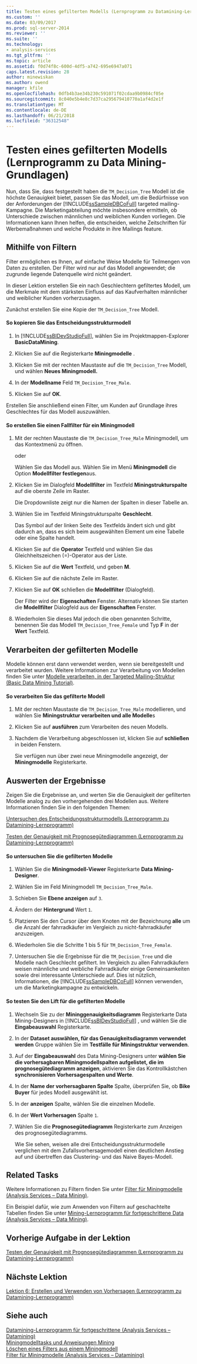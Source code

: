 ```yaml
---
title: Testen eines gefilterten Modells (Lernprogramm zu Datamining-Lernprogramm) | Microsoft Docs
ms.custom: ''
ms.date: 03/09/2017
ms.prod: sql-server-2014
ms.reviewer: ''
ms.suite: ''
ms.technology:
- analysis-services
ms.tgt_pltfrm: ''
ms.topic: article
ms.assetid: f0d74f8c-600d-4df5-a742-695e6947a071
caps.latest.revision: 28
author: minewiskan
ms.author: owend
manager: kfile
ms.openlocfilehash: 0dfb4b3ae34b230c591071f02cdaa9b0984cf05e
ms.sourcegitcommit: 8c040e5b4e8c7d37ca295679410770a1af4d2e1f
ms.translationtype: MT
ms.contentlocale: de-DE
ms.lasthandoff: 06/21/2018
ms.locfileid: "36312548"
---
```

# <a name="testing-a-filtered-model-basic-data-mining-tutorial"></a>Testen eines gefilterten Modells (Lernprogramm zu Data Mining-Grundlagen)
  Nun, dass Sie, dass festgestellt haben die `TM_Decision_Tree` Modell ist die höchste Genauigkeit bietet, passen Sie das Modell, um die Bedürfnisse von der Anforderungen der [!INCLUDE[ssSampleDBCoFull](../includes/sssampledbcofull-md.md)] targeted mailing-Kampagne. Die Marketingabteilung möchte insbesondere ermitteln, ob Unterschiede zwischen männlichen und weiblichen Kunden vorliegen. Die Informationen kann Ihnen helfen, die entscheiden, welche Zeitschriften für Werbemaßnahmen und welche Produkte in ihre Mailings feature.  
  
## <a name="using-filters"></a>Mithilfe von Filtern  
 Filter ermöglichen es Ihnen, auf einfache Weise Modelle für Teilmengen von Daten zu erstellen. Der Filter wird nur auf das Modell angewendet; die zugrunde liegende Datenquelle wird nicht geändert.  
  
 In dieser Lektion erstellen Sie ein nach Geschlechtern gefiltertes Modell, um die Merkmale mit dem stärksten Einfluss auf das Kaufverhalten männlicher und weiblicher Kunden vorherzusagen.  
  
 Zunächst erstellen Sie eine Kopie der `TM_Decision_Tree` Modell.  
  
#### <a name="to-copy-the-decision-tree-model"></a>So kopieren Sie das Entscheidungsstrukturmodell  
  
1.  In [!INCLUDE[ssBIDevStudioFull](../includes/ssbidevstudiofull-md.md)], wählen Sie im Projektmappen-Explorer **BasicDataMining**.  
  
2.  Klicken Sie auf die Registerkarte **Miningmodelle** .  
  
3.  Klicken Sie mit der rechten Maustaste auf die `TM_Decision_Tree` Modell, und wählen **Neues Miningmodell.**  
  
4.  In der **Modellname** Feld `TM_Decision_Tree_Male`.  
  
5.  Klicken Sie auf **OK**.  
  
 Erstellen Sie anschließend einen Filter, um Kunden auf Grundlage ihres Geschlechtes für das Modell auszuwählen.  
  
#### <a name="to-create-a-case-filter-on-a-mining-model"></a>So erstellen Sie einen Fallfilter für ein Miningmodell  
  
1.  Mit der rechten Maustaste die `TM_Decision_Tree_Male` Miningmodell, um das Kontextmenü zu öffnen.  
  
     oder  
  
     Wählen Sie das Modell aus. Wählen Sie im Menü **Miningmodell** die Option **Modellfilter festlegen**aus.  
  
2.  Klicken Sie im Dialogfeld **Modellfilter** im Textfeld **Miningstrukturspalte** auf die oberste Zeile im Raster.  
  
     Die Dropdownliste zeigt nur die Namen der Spalten in dieser Tabelle an.  
  
3.  Wählen Sie im Textfeld Miningstrukturspalte **Geschlecht**.  
  
     Das Symbol auf der linken Seite des Textfelds ändert sich und gibt dadurch an, dass es sich beim ausgewählten Element um eine Tabelle oder eine Spalte handelt.  
  
4.  Klicken Sie auf die **Operator** Textfeld und wählen Sie das Gleichheitszeichen (=)-Operator aus der Liste.  
  
5.  Klicken Sie auf die **Wert** Textfeld, und geben **M**.  
  
6.  Klicken Sie auf die nächste Zeile im Raster.  
  
7.  Klicken Sie auf **OK** schließen die **Modellfilter** (Dialogfeld).  
  
     Der Filter wird der **Eigenschaften** Fenster. Alternativ können Sie starten die **Modellfilter** Dialogfeld aus der **Eigenschaften** Fenster.  
  
8.  Wiederholen Sie dieses Mal jedoch die oben genannten Schritte, benennen Sie das Modell `TM_Decision_Tree_Female` und Typ **F** in der **Wert** Textfeld.  
  
## <a name="process-the-filtered-models"></a>Verarbeiten der gefilterten Modelle  
 Modelle können erst dann verwendet werden, wenn sie bereitgestellt und verarbeitet wurden. Weitere Informationen zur Verarbeitung von Modellen finden Sie unter [Modelle verarbeiten, in der Targeted Mailing-Struktur &#40;Basic Data Mining Tutorial&#41;](../../2014/tutorials/processing-models-in-the-targeted-mailing-structure-basic-data-mining-tutorial.md).  
  
#### <a name="to-process-the-filtered-model"></a>So verarbeiten Sie das gefilterte Modell  
  
1.  Mit der rechten Maustaste die `TM_Decision_Tree_Male` modellieren, und wählen Sie **Miningstruktur verarbeiten und alle Modelle**s  
  
2.  Klicken Sie auf **ausführen** zum Verarbeiten des neuen Modells.  
  
3.  Nachdem die Verarbeitung abgeschlossen ist, klicken Sie auf **schließen** in beiden Fenstern.  
  
     Sie verfügen nun über zwei neue Miningmodelle angezeigt, der **Miningmodelle** Registerkarte.  
  
## <a name="evaluate-the-results"></a>Auswerten der Ergebnisse  
 Zeigen Sie die Ergebnisse an, und werten Sie die Genauigkeit der gefilterten Modelle analog zu den vorhergehenden drei Modellen aus. Weitere Informationen finden Sie in den folgenden Themen:  
  
 [Untersuchen des Entscheidungsstrukturmodells &#40;Lernprogramm zu Datamining-Lernprogramm&#41;](../../2014/tutorials/exploring-the-decision-tree-model-basic-data-mining-tutorial.md)  
  
 [Testen der Genauigkeit mit Prognosegütediagrammen &#40;Lernprogramm zu Datamining-Lernprogramm&#41;](../../2014/tutorials/testing-accuracy-with-lift-charts-basic-data-mining-tutorial.md)  
  
#### <a name="to-explore-the-filtered-models"></a>So untersuchen Sie die gefilterten Modelle  
  
1.  Wählen Sie die **Miningmodell-Viewer** Registerkarte **Data Mining-Designer**.  
  
2.  Wählen Sie im Feld Miningmodell `TM_Decision_Tree_Male`.  
  
3.  Schieben Sie **Ebene anzeigen** auf `3`.  
  
4.  Ändern der **Hintergrund** Wert `1`.  
  
5.  Platzieren Sie den Cursor über dem Knoten mit der Bezeichnung **alle** um die Anzahl der fahrradkäufer im Vergleich zu nicht-fahrradkäufer anzuzeigen.  
  
6.  Wiederholen Sie die Schritte 1 bis 5 für `TM_Decision_Tree_Female`.  
  
7.  Untersuchen Sie die Ergebnisse für die `TM_Decision_Tree` und die Modelle nach Geschlecht gefiltert. Im Vergleich zu allen Fahrradkäufern weisen männliche und weibliche Fahrradkäufer einige Gemeinsamkeiten sowie drei interessante Unterschiede auf. Dies ist nützlich, Informationen, die [!INCLUDE[ssSampleDBCoFull](../includes/sssampledbcofull-md.md)] können verwenden, um die Marketingkampagne zu entwickeln.  
  
#### <a name="to-test-the-lift-of-the-filtered-models"></a>So testen Sie den Lift für die gefilterten Modelle  
  
1.  Wechseln Sie zu der **Mininggenauigkeitsdiagramm** Registerkarte Data Mining-Designers in [!INCLUDE[ssBIDevStudioFull](../includes/ssbidevstudiofull-md.md)] , und wählen Sie die **Eingabeauswahl** Registerkarte.  
  
2.  In der **Dataset auswählen, für das Genauigkeitsdiagramm verwendet werden** Gruppe wählen Sie im **Testfälle für Miningstruktur verwenden**.  
  
3.  Auf der **Eingabeauswahl** des Data Mining-Designers unter **wählen Sie die vorhersagbaren Miningmodellspalten aufgelistet, die im prognosegütediagramm anzeigen**, aktivieren Sie das Kontrollkästchen **synchronisieren Vorhersagespalten und Werte**.  
  
4.  In der **Name der vorhersagbaren Spalte** Spalte, überprüfen Sie, ob **Bike Buyer** für jedes Modell ausgewählt ist.  
  
5.  In der **anzeigen** Spalte, wählen Sie die einzelnen Modelle.  
  
6.  In der **Wert Vorhersagen** Spalte `1`.  
  
7.  Wählen Sie die **Prognosegütediagramm** Registerkarte zum Anzeigen des prognosegütediagramms.  
  
     Wie Sie sehen, weisen alle drei Entscheidungsstrukturmodelle verglichen mit dem Zufallsvorhersagemodell einen deutlichen Anstieg auf und übertreffen das Clustering- und das Naive Bayes-Modell.  
  
## <a name="related-tasks"></a>Related Tasks  
 Weitere Informationen zu Filtern finden Sie unter [Filter für Miningmodelle &#40;Analysis Services – Data Mining&#41;](../../2014/analysis-services/data-mining/filters-for-mining-models-analysis-services-data-mining.md).  
  
 Ein Beispiel dafür, wie zum Anwenden von Filtern auf geschachtelte Tabellen finden Sie unter [Mining-Lernprogramm für fortgeschrittene Data &#40;Analysis Services – Data Mining&#41;](../../2014/tutorials/intermediate-data-mining-tutorial-analysis-services-data-mining.md).  
  
## <a name="previous-task-in-lesson"></a>Vorherige Aufgabe in der Lektion  
 [Testen der Genauigkeit mit Prognosegütediagrammen &#40;Lernprogramm zu Datamining-Lernprogramm&#41;](../../2014/tutorials/testing-accuracy-with-lift-charts-basic-data-mining-tutorial.md)  
  
## <a name="next-lesson"></a>Nächste Lektion  
 [Lektion 6: Erstellen und Verwenden von Vorhersagen &#40;Lernprogramm zu Datamining-Lernprogramm&#41;](../../2014/tutorials/lesson-6-creating-and-working-with-predictions-basic-data-mining-tutorial.md)  
  
## <a name="see-also"></a>Siehe auch  
 [Datamining-Lernprogramm für fortgeschrittene &#40;Analysis Services – Datamining&#41;](../../2014/tutorials/intermediate-data-mining-tutorial-analysis-services-data-mining.md)   
 [Miningmodelltasks und Anweisungen Mining](../../2014/analysis-services/data-mining/mining-model-tasks-and-how-tos.md)   
 [Löschen eines Filters aus einem Miningmodell](../../2014/analysis-services/data-mining/delete-a-filter-from-a-mining-model.md)   
 [Filter für Miningmodelle &#40;Analysis Services – Datamining&#41;](../../2014/analysis-services/data-mining/filters-for-mining-models-analysis-services-data-mining.md)  
  
  